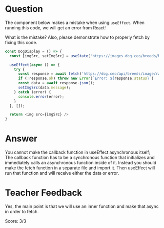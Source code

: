 # Question

The component below makes a mistake when using `useEffect`. When running this code, we will get an error from React! 

What is the mistake? Also, please demonstrate how to properly fetch by fixing this code.

```js
const DogDisplay = () => {
  const [imgSrc, setImgSrc] = useState('https://images.dog.ceo/breeds/hound-english/n02089973_612.jpg');

  useEffect(async () => {
    try {
      const response = await fetch('https://dog.ceo/api/breeds/image/random');
      if (!response.ok) throw new Error(`Error: ${response.status}`)
      const data = await response.json();
      setImgSrc(data.message);
    } catch (error) {
      console.error(error);
    }
  }, []);

  return <img src={imgSrc} />
}
```

# Answer
You cannot make the callback function in useEffect asynchronous itself; The callback function has to be a synchronous function that initializes and immediately calls an asynchronous function inside of it. Instead you should make the fetch function in a separate file and import it. Then useEffect will run that function and will receive either the data or error.

# Teacher Feedback

Yes, the main point is that we will use an inner function and make that async in order to fetch. 

Score: 3/3